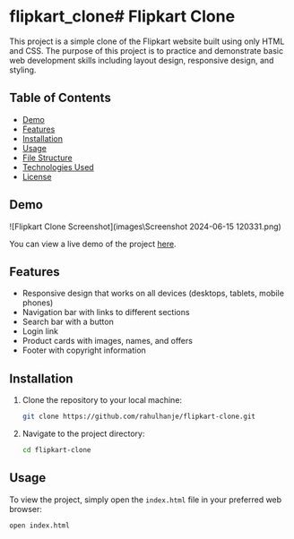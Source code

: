 # flipkart_clone# Flipkart Clone

This project is a simple clone of the Flipkart website built using only HTML and CSS. The purpose of this project is to practice and demonstrate basic web development skills including layout design, responsive design, and styling.

## Table of Contents

- [Demo](#demo)
- [Features](#features)
- [Installation](#installation)
- [Usage](#usage)
- [File Structure](#file-structure)
- [Technologies Used](#technologies-used)
- [License](#license)

## Demo

![Flipkart Clone Screenshot](images\Screenshot 2024-06-15 120331.png)

You can view a live demo of the project [here](#).

## Features

- Responsive design that works on all devices (desktops, tablets, mobile phones)
- Navigation bar with links to different sections
- Search bar with a button
- Login link
- Product cards with images, names, and offers
- Footer with copyright information

## Installation

1. Clone the repository to your local machine:
    ```bash
    git clone https://github.com/rahulhanje/flipkart-clone.git
    ```
2. Navigate to the project directory:
    ```bash
    cd flipkart-clone
    ```

## Usage

To view the project, simply open the `index.html` file in your preferred web browser:
```bash
open index.html
